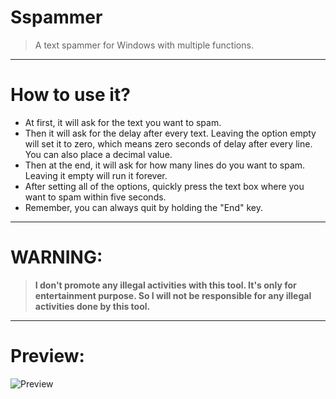 # Sspammer
> A text spammer for Windows with multiple functions.
***
# How to use it?
* At first, it will ask for the text you want to spam.
* Then it will ask for the delay after every text. Leaving the option empty will set it to zero, which means zero seconds of delay after every line. You can also place a decimal value.
* Then at the end, it will ask for how many lines do you want to spam. Leaving it empty will run it forever.
* After setting all of the options, quickly press the text box where you want to spam within five seconds.
* Remember, you can always quit by holding the "End" key.
***
# WARNING: 
> **I don't promote any illegal activities with this tool. It's only for entertainment purpose. So I will not be responsible for any illegal activities done by this tool.**
***
# Preview:
![Preview](https://user-images.githubusercontent.com/73626726/114920338-270f9300-9e4b-11eb-9352-7300954f77f3.PNG)
